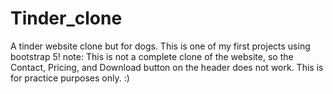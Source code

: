 # Tinder_clone
A tinder website clone but for dogs.
This is one of my first projects using bootstrap 5! 
note: This is not a complete clone of the website, so the Contact, Pricing, and Download button on the header does not work. This is for practice purposes only. :)
